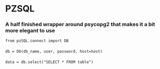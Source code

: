 # PZSQL

### A half finished wrapper around psycopg2 that makes it a bit more elegant to use

```from pzSQL.connect import DB```
####
####
```db = Db(db_name, user, password, host=host)```
####
```data = db.select("SELECT * FROM table")```
